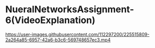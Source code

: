 # NueralNetworksAssignment-6(VideoExplanation)



https://user-images.githubusercontent.com/112297200/225515809-2a264a85-6957-42a6-b3c6-569748657ec3.mp4

